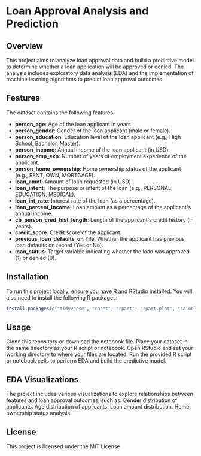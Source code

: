 # Loan Approval Analysis and Prediction

## Overview
This project aims to analyze loan approval data and build a predictive model to determine whether a loan application will be approved or denied. The analysis includes exploratory data analysis (EDA) and the implementation of machine learning algorithms to predict loan approval outcomes.

## Features
The dataset contains the following features:

- **person_age**: Age of the loan applicant in years.
- **person_gender**: Gender of the loan applicant (male or female).
- **person_education**: Education level of the loan applicant (e.g., High School, Bachelor, Master).
- **person_income**: Annual income of the loan applicant (in USD).
- **person_emp_exp**: Number of years of employment experience of the applicant.
- **person_home_ownership**: Home ownership status of the applicant (e.g., RENT, OWN, MORTGAGE).
- **loan_amnt**: Amount of loan requested (in USD).
- **loan_intent**: The purpose or intent of the loan (e.g., PERSONAL, EDUCATION, MEDICAL).
- **loan_int_rate**: Interest rate of the loan (as a percentage).
- **loan_percent_income**: Loan amount as a percentage of the applicant's annual income.
- **cb_person_cred_hist_length**: Length of the applicant's credit history (in years).
- **credit_score**: Credit score of the applicant.
- **previous_loan_defaults_on_file**: Whether the applicant has previous loan defaults on record (Yes or No).
- **loan_status**: Target variable indicating whether the loan was approved (1) or denied (0).

## Installation
To run this project locally, ensure you have R and RStudio installed. You will also need to install the following R packages:

```r
install.packages(c("tidyverse", "caret", "rpart", "rpart.plot", "caTools"))
```
## Usage
Clone this repository or download the notebook file.
Place your dataset in the same directory as your R script or notebook.
Open RStudio and set your working directory to where your files are located.
Run the provided R script or notebook cells to perform EDA and build the predictive model.

## EDA Visualizations
The project includes various visualizations to explore relationships between features and loan approval outcomes, such as:
Gender distribution of applicants.
Age distribution of applicants.
Loan amount distribution.
Home ownership status analysis.

## License
This project is licensed under the MIT License 
